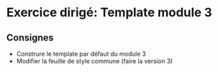 # Exercice dirigé: Template module 3

## Consignes
- Construre le template par défaut du module 3
- Modifier la feuille de style commune (faire la version 3)
